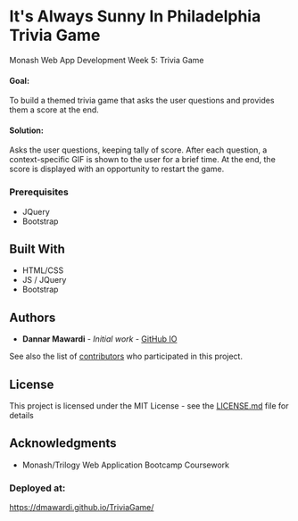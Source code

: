 # It's Always Sunny In Philadelphia Trivia Game
Monash Web App Development Week 5: Trivia Game

#### Goal: 
To build a themed trivia game that asks the user questions and provides them a score at the end.

#### Solution:
Asks the user questions, keeping tally of score.  After each question, a context-specific GIF is shown to the user for a brief time.  At the end, the score is displayed with an opportunity to restart the game.


### Prerequisites

* JQuery
* Bootstrap

## Built With

* HTML/CSS
* JS / JQuery
* Bootstrap

## Authors

* **Dannar Mawardi** - *Initial work* - [GitHub IO](https://dmawardi.github.io)

See also the list of [contributors](https://github.com/dmawardi/project/contributors) who participated in this project.

## License

This project is licensed under the MIT License - see the [LICENSE.md](LICENSE) file for details

## Acknowledgments

* Monash/Trilogy Web Application Bootcamp Coursework


### Deployed at:
https://dmawardi.github.io/TriviaGame/
